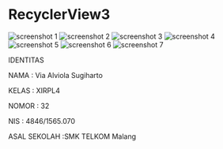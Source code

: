 # RecyclerView3

![screenshot 1](https://github.com/viaalviola/RecyclerView3/blob/master/Screenshot_20161106-005602.png)
![screenshot 2](https://github.com/viaalviola/RecyclerView3/blob/master/Screenshot_20161106-005646.png)
![screenshot 3](https://github.com/viaalviola/RecyclerView3/blob/master/Screenshot_20161106-005658.png)
![screenshot 4](https://github.com/viaalviola/RecyclerView3/blob/master/Screenshot_20161106-005757.png)
![screenshot 5](https://github.com/viaalviola/RecyclerView3/blob/master/Screenshot_20161106-005736.png)
![screenshot 6](https://github.com/viaalviola/RecyclerView3/blob/master/Screenshot_20161106-005727.png)
![screenshot 7](https://github.com/viaalviola/RecyclerView3/blob/master/Screenshot_20161106-005818.png)


IDENTITAS

NAMA : Via Alviola Sugiharto

KELAS : XIRPL4

NOMOR : 32

NIS : 4846/1565.070

ASAL SEKOLAH :SMK TELKOM Malang
